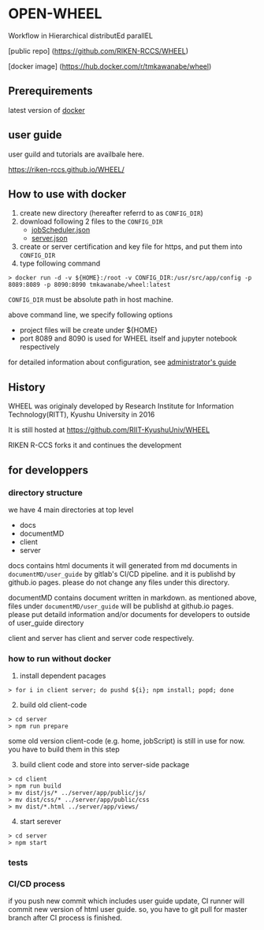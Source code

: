 # OPEN-WHEEL
Workflow in Hierarchical distributEd parallEL

[public repo] (https://github.com/RIKEN-RCCS/WHEEL)

[docker image] (https://hub.docker.com/r/tmkawanabe/wheel)

## Prerequirements
latest version of [docker](https://www.docker.com/)

## user guide
user guild and tutorials are availbale here.

https://riken-rccs.github.io/WHEEL/

## How to use with docker
1. create new directory (hereafter referrd to as `CONFIG_DIR`)
2. download following 2 files to the `CONFIG_DIR`
    - [jobScheduler.json](https://raw.githubusercontent.com/RIKEN-RCCS/WHEEL/master/app/config/jobScheduler.json)
    - [server.json](https://raw.githubusercontent.com/RIKEN-RCCS/WHEEL/master/app/config/server.json)
3. create or server certification and key file for https, and put them into `CONFIG_DIR`
4. type following command

```
> docker run -d -v ${HOME}:/root -v CONFIG_DIR:/usr/src/app/config -p 8089:8089 -p 8090:8090 tmkawanabe/wheel:latest
```

`CONFIG_DIR` must be absolute path in host machine.

above command line, we specify following options

- project files will be create under ${HOME}
- port 8089 and 8090 is used for WHEEL itself and jupyter notebook respectively

for detailed information about configuration, see [administrator's guide](./documentMD/AdminGuide.md)

## History
WHEEL was originaly developed by Research Institute for Information Technology(RITT), Kyushu University in 2016

It is still hosted at https://github.com/RIIT-KyushuUniv/WHEEL

RIKEN R-CCS forks it and continues the development


## for developpers
### directory structure
we have 4 main directories at top level

- docs
- documentMD
- client
- server

docs contains html documents it will generated from md documents in `documentMD/user_guide` by gitlab's CI/CD pipeline.
and it is publishd by github.io pages. please do not change any files under this directory.

documentMD contains document written in markdown. as mentioned above, files under `documentMD/user_guide`
will be publishd at github.io pages. please put detaild information and/or documents for developers
to outside of user\_guide directory

client and server has client and server code respectively.

### how to run without docker
1. install dependent pacages
```
> for i in client server; do pushd ${i}; npm install; popd; done
```
2. build old client-code
```
> cd server
> npm run prepare
```
some old version client-code (e.g. home, jobScript) is still in use for now. you have to build them in this step

3. build client code and store into server-side package
```
> cd client
> npm run build
> mv dist/js/* ../server/app/public/js/
> mv dist/css/* ../server/app/public/css
> mv dist/*.html ../server/app/views/
```

4. start serever
```
> cd server
> npm start
```

### tests

### CI/CD process
if you push new commit which includes user guide update,
CI runner will commit new version of html user guide.
so, you have to git pull for master branch after CI process is finished.

